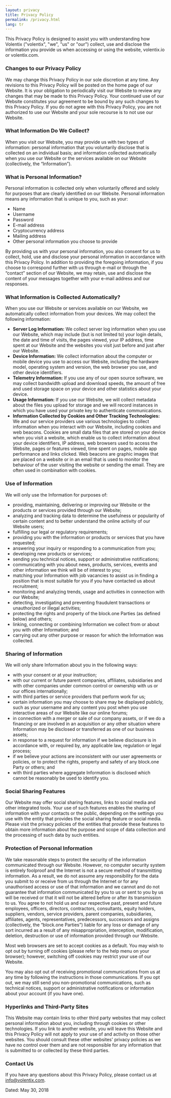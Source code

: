 ```yaml
---
layout: privacy
title: Privacy Policy
permalink: /privacy.html
lang: tr
---
```


This Privacy Policy is designed to assist you with understanding how Volentix ("volentix", "we", "us" or "our") collect, use and disclose the information you provide us when accessing or using the website, volentix.io or volentix.com.

### Changes to our Privacy Policy

We may change this Privacy Policy in our sole discretion at any time. Any revisions to this Privacy Policy will be posted on the home page of our Website. It is your obligation to periodically visit our Website to review any changes that may be made to this Privacy Policy. Your continued use of our Website constitutes your agreement to be bound by any such changes to this Privacy Policy. If you do not agree with this Privacy Policy, you are not authorized to use our Website and your sole recourse is to not use our Website.

### What Information Do We Collect?

When you visit our Website, you may provide us with two types of information: personal information that you voluntarily disclose that is collected on an individual basis; and information collected automatically when you use our Website or the services available on our Website (collectively, the “Information”).

### What is Personal Information?

Personal information is collected only when voluntarily offered and solely for purposes that are clearly identified on our Website. Personal information means any information that is unique to you, such as your:
  * Name
  * Username
  * Password
  * E-mail address
  * Cryptocurrency address
  * Mailing address
  * Other personal information you choose to provide

By providing us with your personal information, you also consent for us to collect, hold, use and disclose your personal information in accordance with this Privacy Policy. In addition to providing the foregoing information, if you choose to correspond further with us through e-mail or through the “contact” section of our Website, we may retain, use and disclose the content of your messages together with your e-mail address and our responses.

### What Information is Collected Automatically?

When you use our Website or services available on our Website, we automatically collect information from your devices. We may collect the following information:
  * **Server Log Information:**  We collect server log information when you use our Website, which may include (but is not limited to) your login details, the date and time of visits, the pages viewed, your IP address, time spent at our Website and the websites you visit just before and just after our Website.
  * **Device Information:** We collect information about the computer or mobile device you use to access our Website, including the hardware model, operating system and version, the web browser you use, and other device identifiers.
  * **Telemetry Information:** If you use any of our open source software, we may collect bandwidth upload and download speeds, the amount of free and used storage space on your device and other statistics about your device.
  * **Usage Information:** If you use our Website, we will collect metadata about the files you upload for storage and we will record instances in which you have used your private key to authenticate communications.
  * **Information Collected by Cookies and Other Tracking Technologies:** We and our service providers use various technologies to collect information when you interact with our Website, including cookies and web beacons. Cookies are small data files that are stored on your device when you visit a website, which enable us to collect information about your device identifiers, IP address, web browsers used to access the Website, pages or features viewed, time spent on pages, mobile app performance and links clicked. Web beacons are graphic images that are placed on a website or in an email that is used to monitor the behaviour of the user visiting the website or sending the email. They are often used in combination with cookies.

### Use of Information

We will only use the Information for purposes of:
  * providing, maintaining, delivering or improving our Website or the products or services provided through our Website;
  * analyzing and tracking data to determine the usefulness or popularity of certain content and to better understand the online activity of our Website users;
  * fulfilling our legal or regulatory requirements;
  * providing you with the information or products or services that you have requested;
  * answering your inquiry or responding to a communication from you;
  * developing new products or services;
  * sending you technical notices, support or administrative notifications;
  * communicating with you about news, products, services, events and other information we think will be of interest to you;
  * matching your Information with job vacancies to assist us in finding a position that is most suitable for you if you have contacted us about recruitment;
  * monitoring and analyzing trends, usage and activities in connection with our Website;
  * detecting, investigating and preventing fraudulent transactions or unauthorized or illegal activities;
  * protecting the rights and property of the block.one Parties (as defined below) and others;
  * linking, connecting or combining Information we collect from or about you with other Information; and
  * carrying out any other purpose or reason for which the Information was collected.

### Sharing of Information

We will only share Information about you in the following ways:
  * with your consent or at your instruction;
  * with our current or future parent companies, affiliates, subsidiaries and with other companies under common control or ownership with us or our offices internationally;
  * with third parties or service providers that perform work for us;
  * certain information you may choose to share may be displayed publicly, such as your username and any content you post when you use interactive areas of our Website like our online forums;
  * in connection with a merger or sale of our company assets, or if we do a financing or are involved in an acquisition or any other situation where Information may be disclosed or transferred as one of our business assets;
  * in response to a request for information if we believe disclosure is in accordance with, or required by, any applicable law, regulation or legal process;
  * if we believe your actions are inconsistent with our user agreements or policies, or to protect the rights, property and safety of any block.one Party or others; and
  * with third parties where aggregate Information is disclosed which cannot be reasonably be used to identify you.

### Social Sharing Features

Our Website may offer social sharing features, links to social media and other integrated tools. Your use of such features enables the sharing of information with your contacts or the public, depending on the settings you use with the entity that provides the social sharing feature or social media. Please visit the privacy policies of the entities that provide these features to obtain more information about the purpose and scope of data collection and the processing of such data by such entities.

### Protection of Personal Information

We take reasonable steps to protect the security of the information communicated through our Website. However, no computer security system is entirely foolproof and the Internet is not a secure method of transmitting information. As a result, we do not assume any responsibility for the data you submit to or receive from us through the Internet or for any unauthorised access or use of that information and we cannot and do not guarantee that information communicated by you to us or sent to you by us will be received or that it will not be altered before or after its transmission to us. You agree to not hold us and our respective past, present and future employees, officers, directors, contractors, consultants, equity holders, suppliers, vendors, service providers, parent companies, subsidiaries, affiliates, agents, representatives, predecessors, successors and assigns (collectively, the “block.one Parties”) liable for any loss or damage of any sort incurred as a result of any misappropriation, interception, modification, deletion, destruction or use of information provided through our Website.

Most web browsers are set to accept cookies as a default. You may wish to opt out by turning off cookies (please refer to the help menu on your browser); however, switching off cookies may restrict your use of our Website.

You may also opt out of receiving promotional communications from us at any time by following the instructions in those communications. If you opt out, we may still send you non-promotional communications, such as technical notices, support or administrative notifications or information about your account (if you have one).

### Hyperlinks and Third-Party Sites

This Website may contain links to other third party websites that may collect personal information about you, including through cookies or other technologies. If you link to another website, you will leave this Website and this Privacy Policy will not apply to your use of and activity on those other websites. You should consult these other websites' privacy policies as we have no control over them and are not responsible for any information that is submitted to or collected by these third parties.

### Contact Us

If you have any questions about this Privacy Policy, please contact us at info@volentix.com.

Dated: May 30, 2018